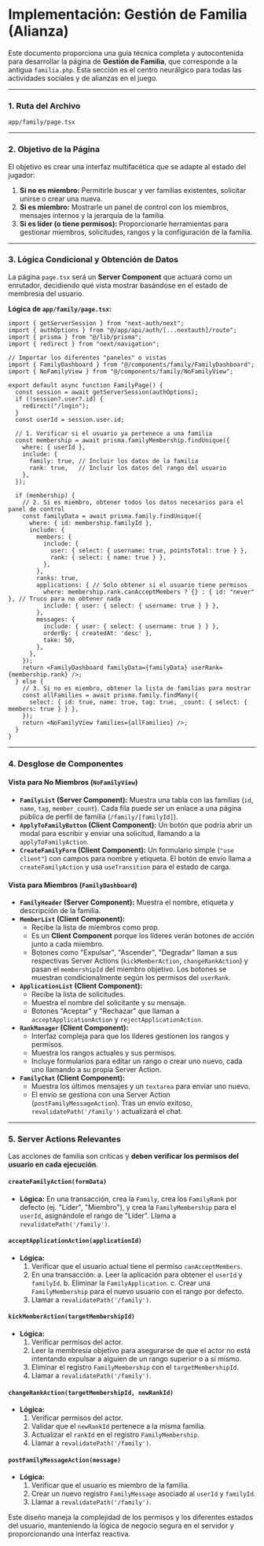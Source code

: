 # Implementación: Gestión de Familia (Alianza)

Este documento proporciona una guía técnica completa y autocontenida para desarrollar la página de **Gestión de Familia**, que corresponde a la antigua `familia.php`. Esta sección es el centro neurálgico para todas las actividades sociales y de alianzas en el juego.

---

### **1. Ruta del Archivo**

`app/family/page.tsx`

---

### **2. Objetivo de la Página**

El objetivo es crear una interfaz multifacética que se adapte al estado del jugador:
1.  **Si no es miembro:** Permitirle buscar y ver familias existentes, solicitar unirse o crear una nueva.
2.  **Si es miembro:** Mostrarle un panel de control con los miembros, mensajes internos y la jerarquía de la familia.
3.  **Si es líder (o tiene permisos):** Proporcionarle herramientas para gestionar miembros, solicitudes, rangos y la configuración de la familia.

---

### **3. Lógica Condicional y Obtención de Datos**

La página `page.tsx` será un **Server Component** que actuará como un enrutador, decidiendo qué vista mostrar basándose en el estado de membresía del usuario.

**Lógica de `app/family/page.tsx`:**

```tsx
import { getServerSession } from "next-auth/next";
import { authOptions } from "@/app/api/auth/[...nextauth]/route";
import { prisma } from "@/lib/prisma";
import { redirect } from "next/navigation";

// Importar los diferentes "paneles" o vistas
import { FamilyDashboard } from "@/components/family/FamilyDashboard";
import { NoFamilyView } from "@/components/family/NoFamilyView";

export default async function FamilyPage() {
  const session = await getServerSession(authOptions);
  if (!session?.user?.id) {
    redirect("/login");
  }
  const userId = session.user.id;

  // 1. Verificar si el usuario ya pertenece a una familia
  const membership = await prisma.familyMembership.findUnique({
    where: { userId },
    include: {
      family: true, // Incluir los datos de la familia
      rank: true,   // Incluir los datos del rango del usuario
    },
  });

  if (membership) {
    // 2. Si es miembro, obtener todos los datos necesarios para el panel de control
    const familyData = await prisma.family.findUnique({
      where: { id: membership.familyId },
      include: {
        members: {
          include: {
            user: { select: { username: true, pointsTotal: true } },
            rank: { select: { name: true } },
          },
        },
        ranks: true,
        applications: { // Solo obtener si el usuario tiene permisos
          where: membership.rank.canAcceptMembers ? {} : { id: "never" }, // Truco para no obtener nada
          include: { user: { select: { username: true } } },
        },
        messages: {
          include: { user: { select: { username: true } } },
          orderBy: { createdAt: 'desc' },
          take: 50,
        },
      },
    });
    return <FamilyDashboard familyData={familyData} userRank={membership.rank} />;
  } else {
    // 3. Si no es miembro, obtener la lista de familias para mostrar
    const allFamilies = await prisma.family.findMany({
      select: { id: true, name: true, tag: true, _count: { select: { members: true } } },
    });
    return <NoFamilyView families={allFamilies} />;
  }
}
```

---

### **4. Desglose de Componentes**

#### **Vista para No Miembros (`NoFamilyView`)**
-   **`FamilyList` (Server Component):** Muestra una tabla con las familias (`id`, `name`, `tag`, `member_count`). Cada fila puede ser un enlace a una página pública de perfil de familia (`/family/[familyId]`).
-   **`ApplyToFamilyButton` (Client Component):** Un botón que podría abrir un modal para escribir y enviar una solicitud, llamando a la `applyToFamilyAction`.
-   **`CreateFamilyForm` (Client Component):** Un formulario simple (`"use client"`) con campos para nombre y etiqueta. El botón de envío llama a `createFamilyAction` y usa `useTransition` para el estado de carga.

#### **Vista para Miembros (`FamilyDashboard`)**
-   **`FamilyHeader` (Server Component):** Muestra el nombre, etiqueta y descripción de la familia.
-   **`MemberList` (Client Component):**
    -   Recibe la lista de miembros como prop.
    -   Es un **Client Component** porque los líderes verán botones de acción junto a cada miembro.
    -   Botones como "Expulsar", "Ascender", "Degradar" llaman a sus respectivas Server Actions (`kickMemberAction`, `changeRankAction`) y pasan el `membershipId` del miembro objetivo. Los botones se muestran condicionalmente según los permisos del `userRank`.
-   **`ApplicationList` (Client Component):**
    -   Recibe la lista de solicitudes.
    -   Muestra el nombre del solicitante y su mensaje.
    -   Botones "Aceptar" y "Rechazar" que llaman a `acceptApplicationAction` y `rejectApplicationAction`.
-   **`RankManager` (Client Component):**
    -   Interfaz compleja para que los líderes gestionen los rangos y permisos.
    -   Muestra los rangos actuales y sus permisos.
    -   Incluye formularios para editar un rango o crear uno nuevo, cada uno llamando a su propia Server Action.
-   **`FamilyChat` (Client Component):**
    -   Muestra los últimos mensajes y un `textarea` para enviar uno nuevo.
    -   El envío se gestiona con una Server Action (`postFamilyMessageAction`). Tras un envío exitoso, `revalidatePath('/family')` actualizará el chat.

---

### **5. Server Actions Relevantes**

Las acciones de familia son críticas y **deben verificar los permisos del usuario en cada ejecución**.

#### **`createFamilyAction(formData)`**
-   **Lógica:** En una transacción, crea la `Family`, crea los `FamilyRank` por defecto (ej. "Líder", "Miembro"), y crea la `FamilyMembership` para el `userId`, asignándole el rango de "Líder". Llama a `revalidatePath('/family')`.

#### **`acceptApplicationAction(applicationId)`**
-   **Lógica:**
    1.  Verificar que el usuario actual tiene el permiso `canAcceptMembers`.
    2.  En una transacción:
        a.  Leer la aplicación para obtener el `userId` y `familyId`.
        b.  Eliminar la `FamilyApplication`.
        c.  Crear una `FamilyMembership` para el nuevo usuario con el rango por defecto.
    3.  Llamar a `revalidatePath('/family')`.

#### **`kickMemberAction(targetMembershipId)`**
-   **Lógica:**
    1.  Verificar permisos del actor.
    2.  Leer la membresía objetivo para asegurarse de que el actor no está intentando expulsar a alguien de un rango superior o a sí mismo.
    3.  Eliminar el registro `FamilyMembership` con el `targetMembershipId`.
    4.  Llamar a `revalidatePath('/family')`.

#### **`changeRankAction(targetMembershipId, newRankId)`**
-   **Lógica:**
    1.  Verificar permisos del actor.
    2.  Validar que el `newRankId` pertenece a la misma familia.
    3.  Actualizar el `rankId` en el registro `FamilyMembership`.
    4.  Llamar a `revalidatePath('/family')`.

#### **`postFamilyMessageAction(message)`**
-   **Lógica:**
    1.  Verificar que el usuario es miembro de la familia.
    2.  Crear un nuevo registro `FamilyMessage` asociado al `userId` y `familyId`.
    3.  Llamar a `revalidatePath('/family')`.

Este diseño maneja la complejidad de los permisos y los diferentes estados del usuario, manteniendo la lógica de negocio segura en el servidor y proporcionando una interfaz reactiva.
